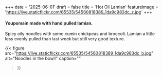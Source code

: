 +++
date = '2025-06-01'
draft = false
title = 'Hot Oil Lamian'
featureimage = 'https://live.staticflickr.com/65535/54560818389_1da9c983dc_z.jpg'
+++

#### Youpomain made with hand pulled lamian.

Spicy oily noodles with some cumin chickpeas and broccoli.
Lamian a little less evenly pulled than last week but still very good texture.

{{< figure
  src="https://live.staticflickr.com/65535/54560818389_1da9c983dc_b.jpg"
  alt="Noodles in the bowl!"
  caption=""
>}}
